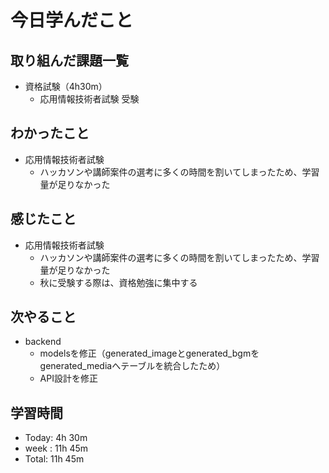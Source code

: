 # 今日学んだこと

## 取り組んだ課題一覧
- 資格試験（4h30m）
    - 応用情報技術者試験 受験

## わかったこと
- 応用情報技術者試験
    - ハッカソンや講師案件の選考に多くの時間を割いてしまったため、学習量が足りなかった 

## 感じたこと
- 応用情報技術者試験
    - ハッカソンや講師案件の選考に多くの時間を割いてしまったため、学習量が足りなかった 
    - 秋に受験する際は、資格勉強に集中する

## 次やること
- backend
    - modelsを修正（generated_imageとgenerated_bgmをgenerated_mediaへテーブルを統合したため）
    - API設計を修正

## 学習時間
- Today: 4h 30m
- week : 11h 45m
- Total: 11h 45m